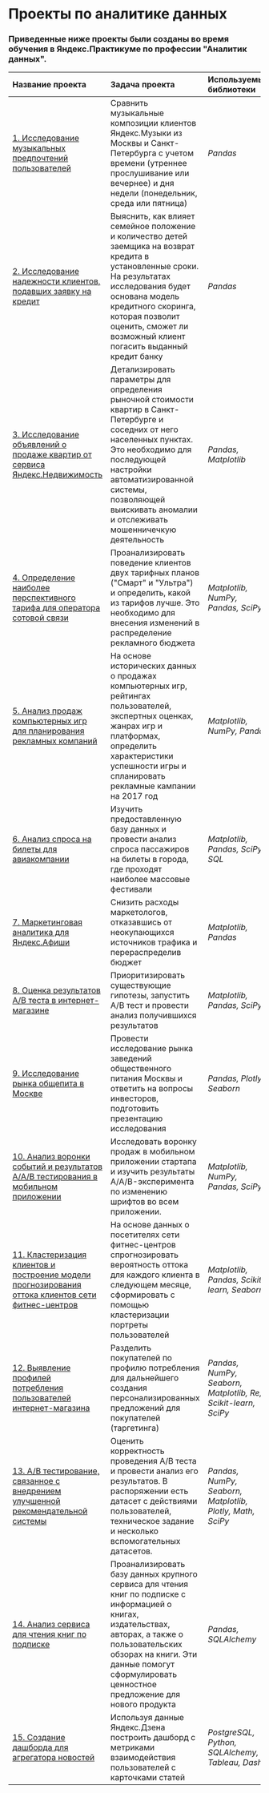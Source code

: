 # Проекты по аналитике данных
### Приведенные ниже проекты были созданы во время обучения в Яндекс.Практикуме по профессии "Аналитик данных".

| Название проекта | Задача проекта | Используемые библиотеки |
| :-------------------- | :---------------------|:---------------------------|
| [1. Исследование музыкальных предпочтений пользователей]()| Сравнить музыкальные композиции клиентов Яндекс.Музыки из Москвы и Санкт-Петербурга с учетом времени (утреннее прослушивание или вечернее) и дня недели (понедельник, среда или пятница)| *Pandas* |
| [2. Исследование надежности клиентов, подавших заявку на кредит]()| Выяснить, как влияет семейное положение и количество детей заемщика на возврат кредита в установленные сроки. На результатах исследования будет основана модель кредитного скоринга, которая позволит оценить, сможет ли возможный клиент погасить выданный кредит банку | *Pandas* |
| [3. Исследование объявлений о продаже квартир от сервиса Яндекс.Недвижимость]()| Детализировать параметры для определения рыночной стоимости квартир в Санкт-Петербурге и соседних от него населенных пунктах. Это необходимо для последующей настройки автоматизированной системы, позволяющей выискивать аномалии и отслеживать мошенничечкую деятельность | *Pandas, Matplotlib* |
| [4. Определение наиболее перспективного тарифа для оператора сотовой связи]()| Проанализировать поведение клиентов двух тарифных планов ("Смарт" и "Ультра") и определить, какой из тарифов лучше. Это необходимо для внесения изменений в распределение рекламного бюджета | *Matplotlib, NumPy, Pandas, SciPy* |
| [5. Анализ продаж компьютерных игр для планирования рекламных компаний]()| На основе исторических данных о продажах компьютерных игр, рейтингах пользователей, экспертных оценках, жанрах игр и платформах, определить характеристики успешности игры и спланировать рекламные кампании на 2017 год | *Matplotlib, NumPy, Pandas* |
| [6. Анализ спроса на билеты для авиакомпании]()| Изучить предоставленную базу данных и провести анализ спроса пассажиров на билеты в города, где проходят наиболее массовые фестивали | *Matplotlib, Pandas, SciPy, SQL* |
| [7. Маркетинговая аналитика для Яндекс.Афиши]()| Снизить расходы маркетологов, отказавшись от неокупающихся источников трафика и перераспределив бюджет | *Matplotlib, Pandas* |
| [8. Оценка результатов A/B теста в интернет-магазине]()| Приоритизировать существующие гипотезы, запустить A/B тест и провести анализ получившихся результатов | *Matplotlib, Pandas, SciPy* |
| [9. Исследование рынка общепита в Москве]()| Провести исследование рынка заведений общественного питания Москвы и ответить на вопросы инвесторов, подготовить презентацию исследования | *Pandas, Plotly, Seaborn* |
| [10. Анализ воронки событий и результатов A/A/B тестирования в мобильном приложении]()| Исследовать воронку продаж в мобильном приложении стартапа и изучить результаты A/A/B-эксперимента по изменению шрифтов во всем приложении. | *Matplotlib, NumPy, Pandas, SciPy* |
| [11. Кластеризация клиентов и построение модели прогнозирования оттока клиентов сети фитнес-центров]()| На основе данных о посетителях сети фитнес-центров спрогнозировать вероятность оттока для каждого клиента в следующем месяце, сформировать с помощью кластеризации портреты пользователей | *Matplotlib, Pandas, Scikit-learn, Seaborn* |
| [12. Выявление профилей потребления пользователей интернет-магазина]()| Разделить покупателей по профилю потребления для дальнейшего создания персонализированных предложений для покупателей (таргетинга) | *Pandas, NumPy, Seaborn, Matplotlib, Re, Scikit-learn, SciPy* |
| [13. A/B тестирование, связанное с внедрением улучшенной рекомендательной системы]()| Оценить корректность проведения A/B теста и провести анализ его результатов. В распоряжении есть датасет с действиями пользователей, техническое задание и несколько вспомогательных датасетов. | *Pandas, NumPy, Seaborn, Matplotlib, Plotly, Math, SciPy* |
| [14. Анализ сервиса для чтения книг по подписке]()| Проанализировать базу данных крупного сервиса для чтения книг по подписке с информацией о книгах, издательствах, авторах, а также о пользовательских обзорах на книги. Эти данные помогут сформулировать ценностное предложение для нового продукта | *Pandas, SQLAlchemy* |
| [15. Создание дашборда для агрегатора новостей]()| Используя данные Яндекс.Дзена построить дашборд с метриками взаимодействия пользователей с карточками статей | *PostgreSQL, Python, SQLAlchemy, Tableau, Dash* |
